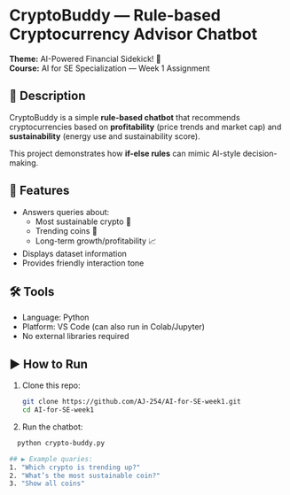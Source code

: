 # CryptoBuddy — Rule-based Cryptocurrency Advisor Chatbot

**Theme:** AI-Powered Financial Sidekick! 🌟  
**Course:** AI for SE Specialization — Week 1 Assignment  

## 📌 Description
CryptoBuddy is a simple **rule-based chatbot** that recommends cryptocurrencies based on **profitability** (price trends and market cap) and **sustainability** (energy use and sustainability score).  

This project demonstrates how **if-else rules** can mimic AI-style decision-making.  

## 🚀 Features
- Answers queries about:
  - Most sustainable crypto 🌱  
  - Trending coins 🚀  
  - Long-term growth/profitability 📈  
- Displays dataset information  
- Provides friendly interaction tone  

## 🛠️ Tools
- Language: Python  
- Platform: VS Code (can also run in Colab/Jupyter)  
- No external libraries required  

## ▶️ How to Run
1. Clone this repo:
   ```bash
   git clone https://github.com/AJ-254/AI-for-SE-week1.git
   cd AI-for-SE-week1

2. Run the chatbot:
  ```bash
    python crypto-buddy.py

## ▶ Example quaries:
1. "Which crypto is trending up?"
2. "What’s the most sustainable coin?"
3. "Show all coins"

